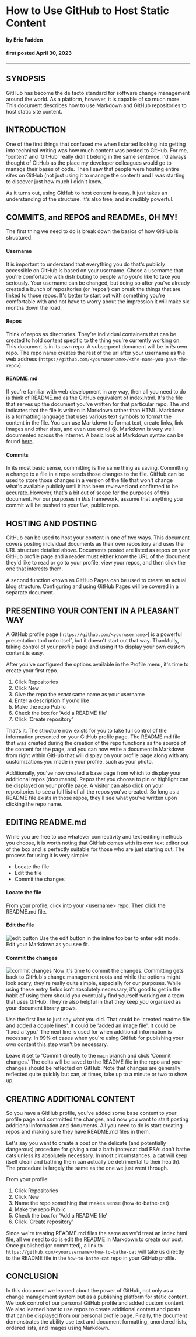 # How to Use GitHub to Host Static Content
#### by Eric Fadden 
#### first posted April 30, 2023
___
## SYNOPSIS
GitHub has become the de facto standard for software change management around the world. As a platform, however, it is capable of so much more. This document describes how to use Markdown and GitHub repositories to host static site content.

## INTRODUCTION
One of the first things that confused me when I started looking into getting into technical writing was how much content was posted to GitHub. For me, 'content' and 'GitHub' really didn't belong in the same sentence. I'd always thought of GitHub as the place my developer colleagues would go to manage their bases of code. Then I saw that people were hosting entire *sites* on GitHub (not just using it to manage the content) and I was starting to discover just how much I didn't know. 

As it turns out, using GitHub to host content is easy. It just takes an understanding of the structure. It's also free, and incredibly powerful.

## COMMITS, and REPOS and READMEs, OH MY!
The first thing we need to do is break down the basics of how GitHub is structured. 

#### Username
It is important to understand that everything you do that's publicly accessible on GitHub is based on your username. Chose a username that you're comfortable with distributing to people who you'd like to take you seriously. Your username can be changed, but doing so after you've already created a bunch of repositories (or 'repos') can break the things that are linked to those repos. It's better to start out with something you're comfortable with and not have to worry about the impression it will make six months down the road.

#### Repos
Think of repos as directories. They're individual containers that can be created to hold content specific to the thing you're currently working on. This document is in its own repo. A subsequent document will be in *its* own repo. The repo name creates the rest of the url after your username as the web address (`https://github.com/<yourusername>/<the-name-you-gave-the-repo>`).

#### README.md
If you're familiar with web development in any way, then all you need to do is think of README.md as the GitHub equivalent of index.html. It's the file that serves up the document you've written for that particular repo. The .md indicates that the file is written in Markdown rather than HTML. Markdown is a formatting language that uses various text symbols to format the content in the file. You can use Markdown to format text, create links, link images and other sites, and even use emoji :astonished:. Markdown is very well documented across the internet. A basic look at Markdown syntax can be found [here](https://www.markdownguide.org/basic-syntax/).

#### Commits
In its most basic sense, committing is the same thing as saving. Committing a change to a file in a repo sends those changes to the file. GitHub can be used to store those changes in a version of the file that won't change what's available publicly until it has been reviewed and confirmed to be accurate. However, that's a bit out of scope for the purposes of this document. For our purposes in *this* framework, assume that anything you commit will be pushed to your *live*, public repo. 

## HOSTING AND POSTING
GitHub can be used to host your content in one of two ways. This document covers posting individual documents as their own repository and uses the URL structure detailed above. Documents posted are listed as repos on your GitHub profile page and a reader must either know the URL of the document they'd like to read or go to your profile, view your repos, and then click the one that interests them. 

A second function known as GitHub Pages can be used to create an actual blog structure. Configuring and using GitHub Pages will be covered in a separate document. 

## PRESENTING YOUR CONTENT IN A PLEASANT WAY
A GitHub profile page (`https://github.com/<yourusername>`) is a powerful presentation tool unto itself, but it doesn't start out that way. Thankfully, taking control of your profile page and using it to display your own custom content is easy. 

After you've configured the options available in the Profile menu, it's time to create your first repo.

1. Click Repositories
2. Click New
3. Give the repo the *exact* same name as your username
4. Enter a description if you'd like
5. Make the repo Public
6. Check the box for 'Add a README file'
7. Click 'Create repository'

That's it. The structure now exists for you to take full control of the information presented on your GitHub profile page. The README.md file that was created during the creation of the repo functions as the source of the content for the page, and you can now write a document in Markdown from right within GitHub that will display on your profile page along with any customizations you made in your profile, such as your photo.

Additionally, you've now created a base page from which to display your additional repos (documents). Repos that you choose to pin or highlight can be displayed on your profile page. A visitor can also click on your repositories to see a full list of all the repos you've created. So long as a README file exists in those repos, they'll see what you've written upon clicking the repo name. 

## EDITING README.md
While you are free to use whatever connectivity and text editing methods you choose, it is worth noting that GitHub comes with its own text editor out of the box and is perfectly suitable for those who are just starting out. The process for using it is very simple:
- Locate the file
- Edit the file
- Commit the changes

#### Locate the file
From your profile, click into your \<username> repo. Then click the README.md file.

#### Edit the file
![edit button](/s1.png)
Use the edit button in the inline toolbar to enter edit mode. Edit your Markdown as you see fit.

#### Commit the changes
![commit changes](/s2.png)
Now it's time to commit the changes. Committing gets back to GitHub's change management roots and while the options might look scary, they're really quite simple, especially for our purposes. While using these entry fields isn't absolutely necessary, it's good to get in the habit of using them should you eventually find yourself working on a team that uses GitHub. They're also helpful in that they keep *you* organized as your document library grows. 

Use the first line to just say what you did. That could be 'created readme file and added a couple lines'. It could be 'added an image file'. It could be 'fixed a typo.' The next line is used for when additional information is necessary. In 99% of cases when you're using GitHub for publishing your own content this step won't be necessary.

Leave it set to 'Commit directly to the `main` branch and click 'Commit changes.' The edits will be saved to the README file in the repo and your changes should be reflected on GitHub. Note that changes are generally reflected quite quickly but can, at times, take up to a minute or two to show up.

## CREATING ADDITIONAL CONTENT
So you have a GitHub profile, you've added some base content to your profile page and committed the changes, and now you want to start posting additional information and documents. All you need to do is start creating repos and making sure they have README.md files in them. 

Let's say you want to create a post on the delicate (and potentially dangerous) procedure for giving a cat a bath (note/cat dad PSA: don't bathe cats unless its absolutely necessary. In most circumstances, a cat will keep itself clean and bathing them can actually be detrimental to their health). The procedure is largely the same as the one we just went through.

From your profile:
1. Click Repositories
2. Click New
3. Name the repo something that makes sense (how-to-bathe-cat)
4. Make the repo Public
5. Check the box for 'Add a README file'
6. Click 'Create repository'

Since we're treating README.md files the same as we'd treat an index.html file, all we need to do is edit the README in Markdown to create our post. Once published (or committed), a link to `https://github.com/<yourusername>/how-to-bathe-cat` will take us directly to the README file in the `how-to-bathe-cat` repo in your GitHub profile.

## CONCLUSION
In this document we learned about the power of GitHub, not only as a change management system but as a publishing platform for static content. We took control of our personal GitHub profile and added custom content. We also learned how to use repos to create additional content and posts that can be displayed from our personal profile page. Finally, the document demonstrates the ability use text and document formatting, unordered lists, ordered lists, and images using Markdown.
